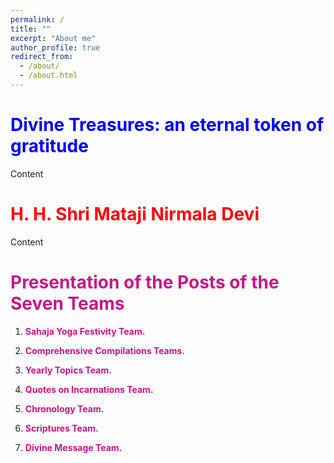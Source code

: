 ```yaml
---
permalink: /
title: ""
excerpt: "About me"
author_profile: true
redirect_from: 
  - /about/
  - /about.html
---
```


**<font color="blue">Divine Treasures: an eternal token of gratitude</font>**
======

Content


**<font color="red">H. H. Shri Mataji Nirmala Devi</font>**
======

Content

**<font color="mediumvioletred">Presentation of the Posts of the Seven Teams</font>**
======

1. **<font color="mediumvioletred">Sahaja Yoga Festivity Team.</font>**

2. **<font color="mediumvioletred">Comprehensive Compilations Teams.</font>**

3. **<font color="mediumvioletred">Yearly Topics Team.</font>**

4. **<font color="mediumvioletred">Quotes on Incarnations Team.</font>**

5. **<font color="mediumvioletred">Chronology Team.</font>**

6. **<font color="mediumvioletred">Scriptures Team.</font>**

7. **<font color="mediumvioletred">Divine Message Team.</font>**